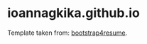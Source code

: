 # ioannagkika.github.io

Template taken from: [bootstrap4resume](https://github.com/DrSavvina/Bootstrap4Resume/blob/master/).